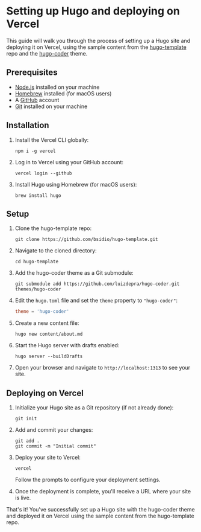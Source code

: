 # Setting up Hugo and deploying on Vercel

This guide will walk you through the process of setting up a Hugo site and deploying it on Vercel, using the sample content from the [hugo-template](https://github.com/bsidio/hugo-template) repo and the [hugo-coder](https://themes.gohugo.io/themes/hugo-coder/) theme.

## Prerequisites

- [Node.js](https://nodejs.org/) installed on your machine
- [Homebrew](https://brew.sh/) installed (for macOS users)
- A [GitHub](https://github.com/) account
- [Git](https://git-scm.com/) installed on your machine

## Installation

1. Install the Vercel CLI globally:
   ```
   npm i -g vercel
   ```

2. Log in to Vercel using your GitHub account:
   ```
   vercel login --github
   ```

3. Install Hugo using Homebrew (for macOS users):
   ```
   brew install hugo
   ```

## Setup

1. Clone the hugo-template repo:
   ```
   git clone https://github.com/bsidio/hugo-template.git
   ```

2. Navigate to the cloned directory:
   ```
   cd hugo-template
   ```

3. Add the hugo-coder theme as a Git submodule:
   ```
   git submodule add https://github.com/luizdepra/hugo-coder.git themes/hugo-coder
   ```

4. Edit the `hugo.toml` file and set the `theme` property to `"hugo-coder"`:
   ```toml
   theme = 'hugo-coder'
   ```

5. Create a new content file:
   ```
   hugo new content/about.md
   ```

6. Start the Hugo server with drafts enabled:
   ```
   hugo server --buildDrafts
   ```

7. Open your browser and navigate to `http://localhost:1313` to see your site.

## Deploying on Vercel

1. Initialize your Hugo site as a Git repository (if not already done):
   ```
   git init
   ```

2. Add and commit your changes:
   ```
   git add .
   git commit -m "Initial commit"
   ```

3. Deploy your site to Vercel:
   ```
   vercel
   ```

   Follow the prompts to configure your deployment settings.

4. Once the deployment is complete, you'll receive a URL where your site is live.

That's it! You've successfully set up a Hugo site with the hugo-coder theme and deployed it on Vercel using the sample content from the hugo-template repo.